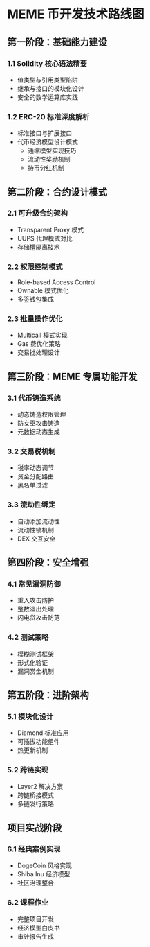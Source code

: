 # MEME 币开发技术路线图

## 第一阶段：基础能力建设
### 1.1 Solidity 核心语法精要
- 值类型与引用类型陷阱
- 继承与接口的模块化设计
- 安全的数学运算库实践

### 1.2 ERC-20 标准深度解析
- 标准接口与扩展接口
- 代币经济模型设计模式
  - 通缩模型实现技巧
  - 流动性奖励机制
  - 持币分红机制

## 第二阶段：合约设计模式
### 2.1 可升级合约架构
- Transparent Proxy 模式
- UUPS 代理模式对比
- 存储槽隔离技术

### 2.2 权限控制模式
- Role-based Access Control
- Ownable 模式优化
- 多签钱包集成

### 2.3 批量操作优化
- Multicall 模式实现
- Gas 费优化策略
- 交易批处理设计

## 第三阶段：MEME 专属功能开发
### 3.1 代币铸造系统
- 动态铸造权限管理
- 防女巫攻击铸造
- 元数据动态生成

### 3.2 交易税机制
- 税率动态调节
- 资金分配路由
- 黑名单过滤

### 3.3 流动性绑定
- 自动添加流动性
- 流动性锁机制
- DEX 交互安全

## 第四阶段：安全增强
### 4.1 常见漏洞防御
- 重入攻击防护
- 整数溢出处理
- 闪电贷攻击防范

### 4.2 测试策略
- 模糊测试框架
- 形式化验证
- 漏洞赏金机制

## 第五阶段：进阶架构
### 5.1 模块化设计
- Diamond 标准应用
- 可插拔功能组件
- 热更新机制

### 5.2 跨链实现
- Layer2 解决方案
- 跨链桥接模式
- 多链发行策略

## 项目实战阶段
### 6.1 经典案例实现
- DogeCoin 风格实现
- Shiba Inu 经济模型
- 社区治理整合

### 6.2 课程作业
- 完整项目开发
- 经济模型白皮书
- 审计报告生成